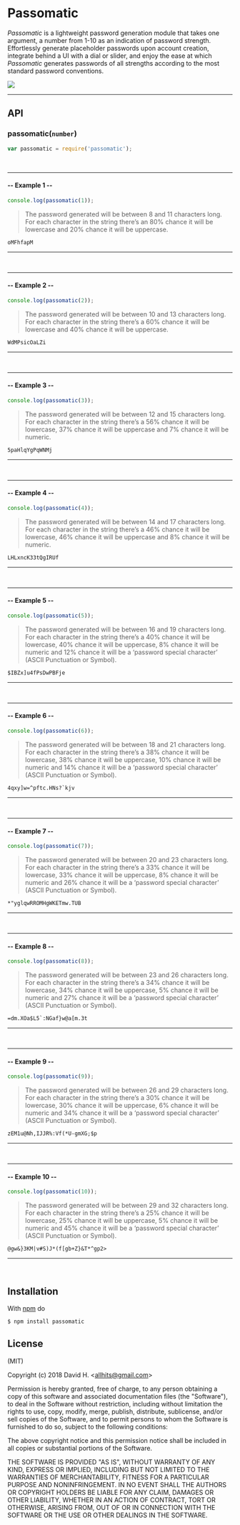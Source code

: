 # Passomatic
_Passomatic_ is a lightweight password generation module that takes one argument, a number from 1-10 as an indication of password strength. Effortlessly generate placeholder passwords upon account creation, integrate behind a UI with a dial or slider, and enjoy the ease at which _Passomatic_ generates passwords of all strengths according to the most standard password conventions.

<img src="https://user-images.githubusercontent.com/45696445/51099493-14efa780-179f-11e9-94d9-97c4be6d7428.gif">

_________________________
## API
### passomatic(`number`)
```js
var passomatic = require('passomatic');
```
&nbsp;
_________________________
#### -- Example 1 --
```js
console.log(passomatic(1));
```
>The password generated will be between 8 and 11 characters long. For each character in the string there’s an 80% chance it will be lowercase and 20% chance it will be uppercase.
```
oMFhfapM
```
_________________________
&nbsp;
&nbsp;
_________________________
#### -- Example 2 --
```js
console.log(passomatic(2));
```
>The password generated will be between 10 and 13 characters long. For each character in the string there’s a 60% chance it will be lowercase and 40% chance it will be uppercase.
```
WdMPsicOaLZi
```
_________________________
&nbsp;
&nbsp;
_________________________
#### -- Example 3 --
```js
console.log(passomatic(3));
```
>The password generated will be between 12 and 15 characters long. For each character in the string there’s a 56% chance it will be lowercase, 37% chance it will be uppercase and 7% chance it will be numeric.
```
5paHlqYgPqWNMj
```
_________________________
&nbsp;
&nbsp;
_________________________
#### -- Example 4 --
```js
console.log(passomatic(4));
```
>The password generated will be between 14 and 17 characters long. For each character in the string there’s a 46% chance it will be lowercase, 46% chance it will be uppercase and 8% chance it will be numeric.
```
LHLxncK33tQgIRUf
```
_________________________
&nbsp;
&nbsp;
_________________________
#### -- Example 5 --
```js
console.log(passomatic(5));
```
>The password generated will be between 16 and 19 characters long. For each character in the string there’s a 40% chance it will be lowercase, 40% chance it will be uppercase, 8% chance it will be numeric and 12% chance it will be a ‘password special character’ (ASCII Punctuation or Symbol).
```
$IBZx]u4fPsDwPBFje
```
_________________________
&nbsp;
&nbsp;
_________________________
#### -- Example 6 --
```js
console.log(passomatic(6));
```
>The password generated will be between 18 and 21 characters long. For each character in the string there’s a 38% chance it will be lowercase, 38% chance it will be uppercase, 10% chance it will be numeric and 14% chance it will be a ‘password special character’ (ASCII Punctuation or Symbol).
```
4qxy]w=^pftc.HNs?`kjv
```
_________________________
&nbsp;
&nbsp;
_________________________
#### -- Example 7 --
```js
console.log(passomatic(7));
```
>The password generated will be between 20 and 23 characters long. For each character in the string there’s a 33% chance it will be lowercase, 33% chance it will be uppercase, 8% chance it will be numeric and 26% chance it will be a ‘password special character’ (ASCII Punctuation or Symbol).
```
*"yglqwRROMHgWKETmw.TUB
```
_________________________
&nbsp;
&nbsp;
_________________________
#### -- Example 8 --
```js
console.log(passomatic(8));
```
>The password generated will be between 23 and 26 characters long. For each character in the string there’s a 34% chance it will be lowercase, 34% chance it will be uppercase, 5% chance it will be numeric and 27% chance it will be a ‘password special character’ (ASCII Punctuation or Symbol).
```
=dm.XOa$L5`:NGaf}w@a[m.3t
```
_________________________
&nbsp;
&nbsp;
_________________________
#### -- Example 9 --
```js
console.log(passomatic(9));
```
>The password generated will be between 26 and 29 characters long. For each character in the string there’s a 30% chance it will be lowercase, 30% chance it will be uppercase, 6% chance it will be numeric and 34% chance it will be a ‘password special character’ (ASCII Punctuation or Symbol).
```
zEM1u@Nh,IJJR%:Vf(*U-gmXG;$p
```
_________________________
&nbsp;
&nbsp;
_________________________
#### -- Example 10 --
```js
console.log(passomatic(10));
```
>The password generated will be between 29 and 32 characters long. For each character in the string there’s a 25% chance it will be lowercase, 25% chance it will be uppercase, 5% chance it will be numeric and 45% chance it will be a ‘password special character’ (ASCII Punctuation or Symbol).
```
@gw&}3KM|v#S)J*(f[gb+Z}&T*^gp2>
```
_________________________
&nbsp;

## Installation
With [npm](http://npmjs.org) do
```bash
$ npm install passomatic
```

## License
(MIT)

Copyright (c) 2018 David H. &lt;allhits@gmail.com&gt;

Permission is hereby granted, free of charge, to any person obtaining a copy of this software and associated documentation files (the "Software"), to deal in the Software without restriction, including without limitation the rights to use, copy, modify, merge, publish, distribute, sublicense, and/or sell copies of the Software, and to permit persons to whom the Software is furnished to do so, subject to the following conditions:

The above copyright notice and this permission notice shall be included in all copies or substantial portions of the Software.

THE SOFTWARE IS PROVIDED "AS IS", WITHOUT WARRANTY OF ANY KIND, EXPRESS OR IMPLIED, INCLUDING BUT NOT LIMITED TO THE WARRANTIES OF MERCHANTABILITY, FITNESS FOR A PARTICULAR PURPOSE AND NONINFRINGEMENT. IN NO EVENT SHALL THE AUTHORS OR COPYRIGHT HOLDERS BE LIABLE FOR ANY CLAIM, DAMAGES OR OTHER LIABILITY, WHETHER IN AN ACTION OF CONTRACT, TORT OR OTHERWISE, ARISING FROM, OUT OF OR IN CONNECTION WITH THE SOFTWARE OR THE USE OR OTHER DEALINGS IN THE SOFTWARE.

